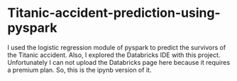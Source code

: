 # Titanic-accident-prediction-using-pyspark
I used the logistic regression module of pyspark to predict the survivors of the Titanic accident. Also, I explored the Databricks IDE with this project. Unfortunately I can not upload the Databricks page here because it requires a premium plan. So, this is the ipynb version of it.
